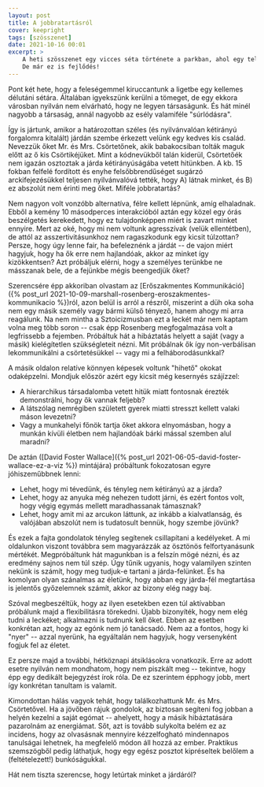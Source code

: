 ```yaml
---
layout: post
title: A jobbratartásról
cover: keepright
tags: [szösszenet]
date: 2021-10-16 00:01
excerpt: >
    A heti szösszenet egy vicces séta története a parkban, ahol egy teljesen hétköznapi interperszonális "súrlódásra" végre tudatos gondolatokkal válaszoltunk az értelmetlen felfortyanás helyett -- na jó, bevallom, a felfortyanás **után**.
    De már ez is fejlődés!
---
```


Pont két hete, hogy a feleségemmel kiruccantunk a ligetbe egy kellemes délutáni sétára.
Általában igyekszünk kerülni a tömeget, de egy ekkora városban nyilván nem elvárható, hogy ne legyen társaságunk.
És hát minél nagyobb a társaság, annál nagyobb az esély valamiféle "súrlódásra".

Így is jártunk, amikor a határozottan széles (és nyilvánvalóan kétirányú forgalomra kitalált) járdán szembe érkezett velünk egy kedves kis család.
Nevezzük őket Mr. és Mrs. Csörtetőnek, akik babakocsiban tolták maguk előtt az ő kis Csörtikéjüket.
Mint a kódnevükből talán kiderül, Csörtetőék nem igazán osztoztak a járda kétirányúságába vetett hitünkben.
A kb. 15 fokban felfelé fordított és enyhe felsőbbrendűséget sugárzó arckifejezésükkel teljesen nyilvánvalóvá tették, hogy A) látnak minket, és B) ez abszolút nem érinti meg őket.
Miféle jobbratartás?

Nem nagyon volt vonzóbb alternatíva, félre kellett lépnünk, amíg elhaladnak.
Ebből a kemény 10 másodperces interakcióból aztán egy közel egy órás beszélgetés kerekedett, hogy ez tulajdonképpen miért is zavart minket ennyire.
Mert az oké, hogy mi nem voltunk agresszívak (velük ellentétben), de attól az asszertivitásunkhoz nem ragaszkodunk egy kicsit túlzottan?
Persze, hogy úgy lenne fair, ha befeleznénk a járdát -- de vajon miért hagyjuk, hogy ha ők erre nem hajlandóak, akkor az minket így kizökkentsen?
Azt próbáljuk elérni, hogy a személyes terünkbe ne másszanak bele, de a fejünkbe mégis beengedjük őket?

Szerencsére épp akkoriban olvastam az [Erőszakmentes Kommunikáció]({% post_url 2021-10-09-marshall-rosenberg-eroszakmentes-kommunikacio %})ról, azon belül is arról a részről, miszerint a düh oka soha nem egy másik személy vagy bármi külső tényező, hanem ahogy mi arra reagálunk.
Na nem mintha a Sztoicizmusban ezt a leckét már nem kaptam volna meg több soron -- csak épp Rosenberg megfogalmazása volt a legfrissebb a fejemben.
Próbáltuk hát a hibáztatás helyett a saját (vagy a másik) kielégítetlen szükségleteit nézni.
Mit próbálnak ők így non-verbálisan lekommunikálni a csörtetésükkel -- vagy mi a felháborodásunkkal?

A másik oldalon relatíve könnyen képesek voltunk "hihető" okokat odaképzelni.
Mondjuk először azért egy kicsit még kesernyés szájízzel:

- A hierarchikus társadalomba vetett hitük miatt fontosnak érezték demonstrálni, hogy ők vannak feljebb?
- A látszólag nemrégiben született gyerek miatti stresszt kellett valaki máson levezetni?
- Vagy a munkahelyi főnök tartja őket akkora elnyomásban, hogy a munkán kívüli életben nem hajlandóak bárki mással szemben alul maradni?

De aztán ([David Foster Wallace]({% post_url 2021-06-05-david-foster-wallace-ez-a-viz %}) mintájára) próbáltunk fokozatosan egyre jóhiszeműbbnek lenni:

- Lehet, hogy mi tévedünk, és tényleg nem kétirányú az a járda?
- Lehet, hogy az anyuka még nehezen tudott járni, és ezért fontos volt, hogy végig egymás mellett maradhassanak támasznak?
- Lehet, hogy amit mi az arcukon láttunk, az inkább a kialvatlanság, és valójában abszolút nem is tudatosult bennük, hogy szembe jövünk?

És ezek a fajta gondolatok tényleg segítenek csillapítani a kedélyeket.
A mi oldalunkon viszont továbbra sem magyarázzák az ösztönös felfortyanásunk mértékét.
Megpróbáltunk hát magunkban is a felszín mögé nézni, és az eredmény sajnos nem túl szép.
Úgy tűnik ugyanis, hogy valamilyen szinten nekünk is számít, hogy meg tudjuk-e tartani a járda-felünket.
És ha komolyan olyan szánalmas az életünk, hogy abban egy járda-fél megtartása is jelentős győzelemnek számít, akkor az bizony elég nagy baj.

Szóval megbeszéltük, hogy az ilyen esetekben ezen túl aktívabban próbálunk majd a flexibilitásra törekedni.
Újabb bizonyíték, hogy nem elég tudni a leckéket; alkalmazni is tudnunk kell őket.
Ebben az esetben konkrétan azt, hogy az egónk nem jó tanácsadó.
Nem az a fontos, hogy ki "nyer" -- azzal nyerünk, ha egyáltalán nem hagyjuk, hogy versenyként fogjuk fel az életet.

Ez persze majd a további, hétköznapi átsiklásokra vonatkozik.
Erre az adott esetre nyilván nem mondhatom, hogy nem piszkált meg -- tekintve, hogy épp egy dedikált bejegyzést írok róla.
De ez szerintem épphogy jobb, mert így konkrétan tanultam is valamit.

Kimondottan hálás vagyok tehát, hogy találkozhattunk Mr. és Mrs. Csörtetővel.
Ha a jövőben rájuk gondolok, az biztosan segíteni fog jobban a helyén kezelni a saját egómat -- ahelyett, hogy a másik hibáztatására pazarolnám az energiámat.
Sőt, azt is tovább sulykolta belém ez az incidens, hogy az olvasásnak mennyire kézzelfogható mindennapos tanulságai lehetnek, ha megfelelő módon áll hozzá az ember.
Praktikus szemszögből pedig láthatjuk, hogy egy egész posztot kipréseltek belőlem a (feltételezett!) bunkóságukkal.

Hát nem tiszta szerencse, hogy letúrtak minket a járdáról?